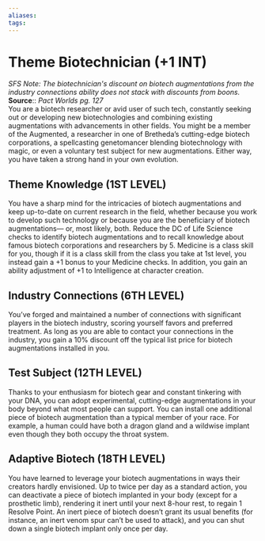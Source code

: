 ```yaml
---
aliases: 
tags: 
---
```


# Theme Biotechnician (+1 INT)

_SFS Note: The biotechnician's discount on biotech augmentations from the industry connections ability does not stack with discounts from boons._  
**Source**:: _Pact Worlds pg. 127_  
You are a biotech researcher or avid user of such tech, constantly seeking out or developing new biotechnologies and combining existing augmentations with advancements in other fields. You might be a member of the Augmented, a researcher in one of Bretheda’s cutting-edge biotech corporations, a spellcasting genetomancer blending biotechnology with magic, or even a voluntary test subject for new augmentations. Either way, you have taken a strong hand in your own evolution.  

## Theme Knowledge (1ST LEVEL)

You have a sharp mind for the intricacies of biotech augmentations and keep up-to-date on current research in the field, whether because you work to develop such technology or because you are the beneficiary of biotech augmentations— or, most likely, both. Reduce the DC of Life Science checks to identify biotech augmentations and to recall knowledge about famous biotech corporations and researchers by 5. Medicine is a class skill for you, though if it is a class skill from the class you take at 1st level, you instead gain a +1 bonus to your Medicine checks. In addition, you gain an ability adjustment of +1 to Intelligence at character creation.  

## Industry Connections (6TH LEVEL)

You’ve forged and maintained a number of connections with significant players in the biotech industry, scoring yourself favors and preferred treatment. As long as you are able to contact your connections in the industry, you gain a 10% discount off the typical list price for biotech augmentations installed in you.  

## Test Subject (12TH LEVEL)

Thanks to your enthusiasm for biotech gear and constant tinkering with your DNA, you can adopt experimental, cutting-edge augmentations in your body beyond what most people can support. You can install one additional piece of biotech augmentation than a typical member of your race. For example, a human could have both a dragon gland and a wildwise implant even though they both occupy the throat system.  

## Adaptive Biotech (18TH LEVEL)

You have learned to leverage your biotech augmentations in ways their creators hardly envisioned. Up to twice per day as a standard action, you can deactivate a piece of biotech implanted in your body (except for a prosthetic limb), rendering it inert until your next 8-hour rest, to regain 1 Resolve Point. An inert piece of biotech doesn’t grant its usual benefits (for instance, an inert venom spur can’t be used to attack), and you can shut down a single biotech implant only once per day.
